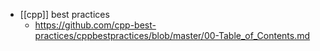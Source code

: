 - [[cpp]] best practices
	- https://github.com/cpp-best-practices/cppbestpractices/blob/master/00-Table_of_Contents.md